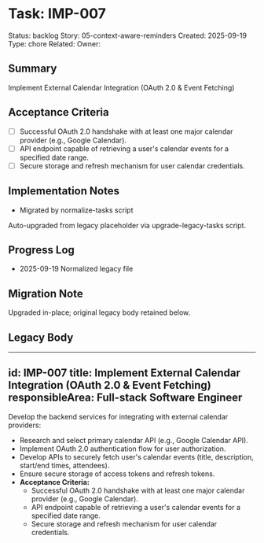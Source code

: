 # Task: IMP-007
Status: backlog
Story: 05-context-aware-reminders
Created: 2025-09-19
Type: chore
Related:
Owner:

## Summary
Implement External Calendar Integration (OAuth 2.0 & Event Fetching)

## Acceptance Criteria
- [ ] Successful OAuth 2.0 handshake with at least one major calendar provider (e.g., Google Calendar).
- [ ] API endpoint capable of retrieving a user's calendar events for a specified date range.
- [ ] Secure storage and refresh mechanism for user calendar credentials.

## Implementation Notes
- Migrated by normalize-tasks script

Auto-upgraded from legacy placeholder via upgrade-legacy-tasks script.

## Progress Log
- 2025-09-19 Normalized legacy file

## Migration Note
Upgraded in-place; original legacy body retained below.

## Legacy Body
---
id: IMP-007
title: Implement External Calendar Integration (OAuth 2.0 & Event Fetching)
responsibleArea: Full-stack Software Engineer
---
Develop the backend services for integrating with external calendar providers:
*   Research and select primary calendar API (e.g., Google Calendar API).
*   Implement OAuth 2.0 authentication flow for user authorization.
*   Develop APIs to securely fetch user's calendar events (title, description, start/end times, attendees).
*   Ensure secure storage of access tokens and refresh tokens.
*   **Acceptance Criteria:**
    *   Successful OAuth 2.0 handshake with at least one major calendar provider (e.g., Google Calendar).
    *   API endpoint capable of retrieving a user's calendar events for a specified date range.
    *   Secure storage and refresh mechanism for user calendar credentials.